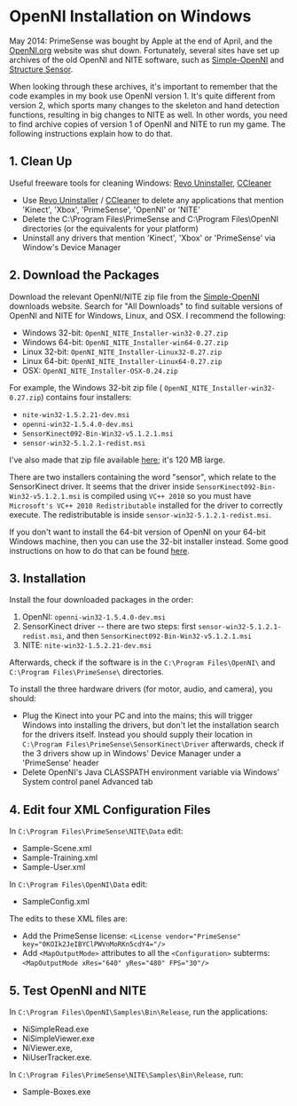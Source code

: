 # OpenNI Installation on Windows

May 2014: PrimeSense was bought by Apple at the end of April, and the [OpenNI.org](http://www.openni.org/) website was shut down. Fortunately, several sites have set up archives of the old OpenNI and NITE software, such as [Simple-OpenNI](http://code.google.com/p/simple-openni/) and [Structure Sensor](http://structure.io/openni).

When looking through these archives, it's important to remember that the code examples in my book use OpenNI version 1. It's quite different from version 2, which sports many changes to the skeleton and hand detection functions, resulting in big changes to NITE as well. In other words, you need to find archive copies of version 1 of OpenNI and NITE to run my game. The following instructions explain how to do that.

## 1. Clean Up
Useful freeware tools for cleaning Windows: [Revo Uninstaller](http://www.revouninstaller.com/), [CCleaner](http://www.piriform.com/CCLEANER)

- Use [Revo Uninstaller](http://www.revouninstaller.com/) / [CCleaner](http://www.piriform.com/CCLEANER) to delete any applications that mention 'Kinect', 'Xbox', 'PrimeSense', 'OpenNI' or 'NITE'
- Delete the C:\Program Files\PrimeSense and C:\Program Files\OpenNI directories (or the equivalents for your platform)
- Uninstall any drivers that mention 'Kinect', 'Xbox' or 'PrimeSense' via Window's Device Manager

## 2. Download the Packages
Download the relevant OpenNI/NITE zip file from the [Simple-OpenNI](http://code.google.com/p/simple-openni/) downloads website. Search for "All Downloads" to find suitable versions of OpenNI and NITE for Windows, Linux, and OSX. I recommend the following:

- Windows 32-bit: `OpenNI_NITE_Installer-win32-0.27.zip`
- Windows 64-bit: `OpenNI_NITE_Installer-win64-0.27.zip`
- Linux 32-bit: `OpenNI_NITE_Installer-Linux32-0.27.zip`
- Linux 64-bit: `OpenNI_NITE_Installer-Linux64-0.27.zip`
- OSX: `OpenNI_NITE_Installer-OSX-0.24.zip`

For example, the Windows 32-bit zip file ( `OpenNI_NITE_Installer-win32-0.27.zip`) contains four installers:

- `nite-win32-1.5.2.21-dev.msi`
- `openni-win32-1.5.4.0-dev.msi`
- `SensorKinect092-Bin-Win32-v5.1.2.1.msi`
- `sensor-win32-5.1.2.1-redist.msi`

I've also made that zip file available [here](http://fivedots.coe.psu.ac.th/~ad/kinect/OpenNI_NITE_Installer-win32-0.27.zip); it's 120 MB large.

There are two installers containing the word "sensor", which relate to the SensorKinect driver. It seems that the driver inside `SensorKinect092-Bin-Win32-v5.1.2.1.msi` is compiled using `VC++ 2010` so you must have `Microsoft's VC++ 2010 Redistributable` installed for the driver to correctly execute. The redistributable is inside `sensor-win32-5.1.2.1-redist.msi`.

If you don't want to install the 64-bit version of OpenNI on your 64-bit Windows machine, then you can use the 32-bit installer instead. Some good instructions on how to do that can be found [here](http://ramsrigoutham.com/2012/06/07/installation-of-kinect-on-windows-7-openni-sensor-kinect-and-nite/).

## 3. Installation
Install the four downloaded packages in the order:
1. OpenNI: `openni-win32-1.5.4.0-dev.msi`
2. SensorKinect driver -- there are two steps: first `sensor-win32-5.1.2.1-redist.msi`, and then `SensorKinect092-Bin-Win32-v5.1.2.1.msi`
3. NITE: `nite-win32-1.5.2.21-dev.msi`

Afterwards, check if the software is in the `C:\Program Files\OpenNI\` and `C:\Program Files\PrimeSense\` directories.

To install the three hardware drivers (for motor, audio, and camera), you should:
- Plug the Kinect into your PC and into the mains; this will trigger Windows into installing the drivers, but don't let the installation search for the drivers itself. Instead you should supply their location in `C:\Program Files\PrimeSense\SensorKinect\Driver` afterwards, check if the 3 drivers show up in Windows' Device Manager under a 'PrimeSense' header
- Delete OpenNI's Java CLASSPATH environment variable via Windows' System control panel Advanced tab

## 4. Edit four XML Configuration Files
In `C:\Program Files\PrimeSense\NITE\Data` edit:
- Sample-Scene.xml
- Sample-Training.xml
- Sample-User.xml

In `C:\Program Files\OpenNI\Data` edit:
- SampleConfig.xml

The edits to these XML files are:
- Add the PrimeSense license: ```<License vendor="PrimeSense" key="0KOIk2JeIBYClPWVnMoRKn5cdY4="/> ```
- Add ```<MapOutputMode>``` attributes to all the ```<Configuration>``` subterms: ```<MapOutputMode xRes="640" yRes="480" FPS="30"/> ```

## 5. Test OpenNI and NITE
In `C:\Program Files\OpenNI\Samples\Bin\Release`, run the applications:
- NiSimpleRead.exe
- NiSimpleViewer.exe
- NiViewer.exe,
- NiUserTracker.exe.

In `C:\Program Files\PrimeSense\NITE\Samples\Bin\Release`, run:
- Sample-Boxes.exe